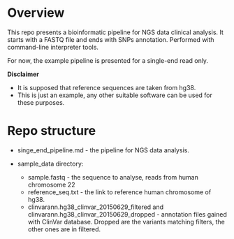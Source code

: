 # Overview

This repo presents a bioinformatic pipeline for NGS data clinical analysis. It starts with a FASTQ file and ends with SNPs annotation. Performed with command-line interpreter tools.

For now, the example pipeline is presented for a single-end read only.

**Disclaimer**

* It is supposed that reference sequences are taken from hg38.
* This is just an example, any other suitable software can be used for these purposes.

# Repo structure

* singe_end_pipeline.md - the pipeline for NGS data analysis.
* sample_data directory:

  * sample.fastq - the sequence to analyse, reads from human chromosome 22
  * reference_seq.txt - the link to reference human chromosome of hg38.
  * clinvarann.hg38_clinvar_20150629_filtered and clinvarann.hg38_clinvar_20150629_dropped - annotation files gained with ClinVar database. Dropped are the variants matching filters, the other ones are in filtered.
  